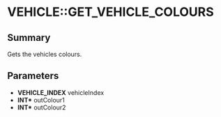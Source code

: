# VEHICLE::GET_VEHICLE_COLOURS

## Summary
Gets the vehicles colours.

## Parameters
* **VEHICLE_INDEX** vehicleIndex
* **INT\*** outColour1
* **INT\*** outColour2